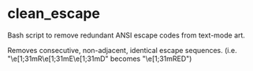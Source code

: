 # clean_escape
Bash script to remove redundant ANSI escape codes from text-mode art.

Removes consecutive, non-adjacent, identical escape sequences. (i.e. "\e[1;31mR\e[1;31mE\e[1;31mD" becomes "\e[1;31mRED")
